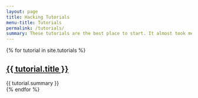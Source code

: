 ```yaml
---
layout: page
title: Hacking Tutorials
menu-title: Tutorials
permalink: /tutorials/
summary: These tutorials are the best place to start. It almost took me two years to get to where I am and become known as an elite hacker. I wrote these tutorials so you can read them and become a hacker within months.
---
```

<div class="pure-g">
  {% for tutorial in site.tutorials %}
    <div class="pure-u-1 pure-u-sm-1-1 pure-u-md-1-2 pure-u-lg-1-3 pure-u-xl-1-4">
      <h2><a href="{{ tutorial.url }}">{{ tutorial.title }}</a></h2>
      {{ tutorial.summary }}
    </div>
  {% endfor %}
</div>

